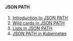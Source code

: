 #### JSON PATH

1. [Introduction to JSON PATH](Intro.md)
2. [Wild cards in JSON PATH](wildcards.md)
3. [Lists in JSON PATH](lists.md)
4. [JSON PATH in Kubernetes](jsonpath_in_k8s.md)